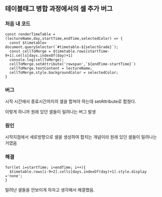 ## 테이블태그 병합 과정에서의 셀 추가 버그

### 처음 내 코드

    const renderTimeTable = (lectureName,day,startTime,endTime,selectedColor) => {  
      const $timetable= document.querySelector(`#timetable-${selectGrade}`);
      const cellToMerge = $timetable.rows[startTime-9+1].cells[days.indexOf(day)+1]
      console.log(cellToMerge);
      cellToMerge.setAttribute('rowspan',`${endTime-startTime}`)
      cellToMerge.textContent = lectureName;
      cellToMerge.style.backgroundColor = selectedColor;
    }

### 버그

시작 시간에서 종료시간까지의 셀을 합쳐야 하는데 setAttribute로 합쳤다.

이렇게 하니까 원래 있던 셀들이 밀려나는 버그 발생

### 원인

시작지점에서 세로방향으로 셀을 생성하여 합치는 개념이라 원래 있던 셀들이 밀려나는 거였음

### 해결

    for(let i=startTime; i<endTime; i++){
      $timetable.rows[i-9+2].cells[days.indexOf(day)+1].style.display ='none';
    }

밀려난 셀들을 안보이게 하자고 생각해서 해결했음.
